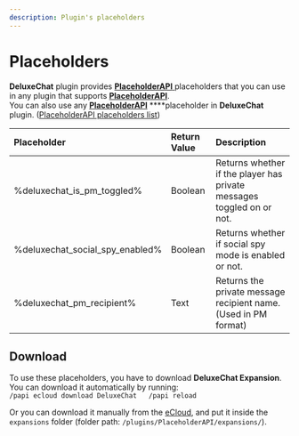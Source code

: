 ```yaml
---
description: Plugin's placeholders
---
```


# Placeholders

**DeluxeChat** plugin provides [**PlaceholderAPI** ](https://www.spigotmc.org/resources/6245/)placeholders that you can use in any plugin that supports [**PlaceholderAPI**](https://www.spigotmc.org/resources/6245/).  
You can also use any [**PlaceholderAPI**](https://www.spigotmc.org/resources/6245/) ****placeholder in **DeluxeChat** plugin. \([PlaceholderAPI placeholders list](https://helpch.at/placeholders)\)

| Placeholder | Return Value | Description |
| :--- | :--- | :--- |
| %deluxechat\_is\_pm\_toggled% | Boolean | Returns whether if the player has private messages toggled on or not. |
| %deluxechat\_social\_spy\_enabled% | Boolean | Returns whether if social spy mode is enabled or not. |
| %deluxechat\_pm\_recipient% | Text | Returns the private message recipient name. \(Used in PM format\) |

## Download

To use these placeholders, you have to download **DeluxeChat Expansion**. You can download it automatically by running:  
`/papi ecloud download DeluxeChat  
/papi reload`

Or you can download it manually from the [eCloud](https://api.extendedclip.com/expansions/deluxechat/), and put it inside the `expansions` folder \(folder path: `/plugins/PlaceholderAPI/expansions/`\). 

